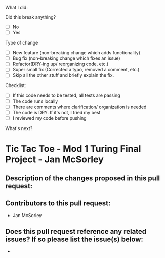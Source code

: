 What I did:

Did this break anything?

- [ ] No
- [ ]  Yes

Type of change

- [ ] New feature (non-breaking change which adds functionality)
- [ ]  Bug fix (non-breaking change which fixes an issue)
- [ ]  Refactor(DRY-ing up/ reorganizing code, etc.)
- [ ]  Super small fix (Corrected a typo, removed a comment, etc.)
- [ ]  Skip all the other stuff and briefly explain the fix.

Checklist:

- [ ]  If this code needs to be tested, all tests are passing
- [ ]  The code runs locally
- [ ]  There are comments where clarification/ organization is needed
- [ ]  The code is DRY. If it's not, I tried my best
- [ ]  I reviewed my code before pushing

What's next?

 # Tic Tac Toe - Mod 1 Turing Final Project - Jan McSorley

## Description of the changes proposed in this pull request:

## Contributors to this pull request:
 - Jan McSorley
 
## Does this pull request reference any related issues? If so please list the issue(s) below:
 - 
